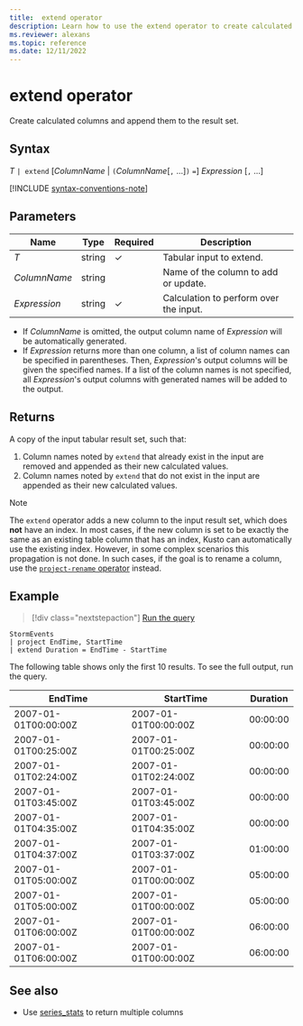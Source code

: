 ```yaml
---
title:  extend operator
description: Learn how to use the extend operator to create calculated columns and append them to the result set.
ms.reviewer: alexans
ms.topic: reference
ms.date: 12/11/2022
---
```

# extend operator

Create calculated columns and append them to the result set.

## Syntax

*T* `| extend` [*ColumnName* | `(`*ColumnName*[`,` ...]`)` `=`] *Expression* [`,` ...]

[!INCLUDE [syntax-conventions-note](../../includes/syntax-conventions-note.md)]

## Parameters

| Name | Type | Required | Description |
| -- | -- | -- | -- |
| *T* | string | &check; | Tabular input to extend. |
| *ColumnName* | string | | Name of the column to add or update. |
| *Expression* | string | &check; | Calculation to perform over the input.|

* If *ColumnName* is omitted, the output column name of *Expression* will be automatically generated.
* If *Expression* returns more than one column, a list of column names can be specified in parentheses. Then, *Expression*'s output columns will be given the specified names. If a list of the column names is not specified, all *Expression*'s output columns with generated names will be added to the output.

## Returns

A copy of the input tabular result set, such that:

1. Column names noted by `extend` that already exist in the input are removed
   and appended as their new calculated values.
1. Column names noted by `extend` that do not exist in the input are appended
   as their new calculated values.

> [!NOTE]
> The `extend` operator adds a new column to the input result set, which does
  **not** have an index. In most cases, if the new column is set to be exactly
  the same as an existing table column that has an index, Kusto can automatically
  use the existing index. However, in some complex scenarios this propagation is
  not done. In such cases, if the goal is to rename a column, use the [`project-rename` operator](projectrenameoperator.md) instead.

## Example

> [!div class="nextstepaction"]
> <a href="https://dataexplorer.azure.com/clusters/help/databases/Samples?query=H4sIAAAAAAAAAwsuyS/KdS1LzSsp5qpRKCjKz0pNLlFwzUsJycxN1VEILkksKgExgZKpFSWpeSkKLqVFiSWZ+XkKtjBlCroIdQCqSrMYUAAAAA==" target="_blank">Run the query</a>

```kusto
StormEvents
| project EndTime, StartTime
| extend Duration = EndTime - StartTime
```

The following table shows only the first 10 results. To see the full output, run the query.

|EndTime|StartTime|Duration|
|--|--|--|
|2007-01-01T00:00:00Z| 2007-01-01T00:00:00Z |00:00:00|
|2007-01-01T00:25:00Z| 2007-01-01T00:25:00Z |00:00:00|
|2007-01-01T02:24:00Z| 2007-01-01T02:24:00Z |00:00:00|
|2007-01-01T03:45:00Z| 2007-01-01T03:45:00Z |00:00:00|
|2007-01-01T04:35:00Z| 2007-01-01T04:35:00Z |00:00:00|
|2007-01-01T04:37:00Z| 2007-01-01T03:37:00Z |01:00:00|
|2007-01-01T05:00:00Z| 2007-01-01T00:00:00Z |05:00:00|
|2007-01-01T05:00:00Z| 2007-01-01T00:00:00Z |05:00:00|
|2007-01-01T06:00:00Z| 2007-01-01T00:00:00Z |06:00:00|
|2007-01-01T06:00:00Z| 2007-01-01T00:00:00Z |06:00:00|

## See also

* Use [series_stats](series-statsfunction.md) to return multiple columns
